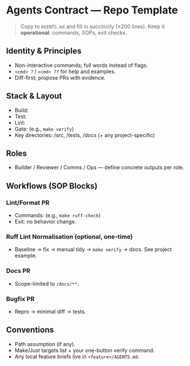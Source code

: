 # Agents Contract — Repo Template
> Copy to `AGENTS.md` and fill in succinctly (≤200 lines). Keep it **operational**: commands, SOPs, exit checks.

## Identity & Principles
- Non-interactive commands; full words instead of flags.
- `<cmd> ?` / `<cmd> ??` for help and examples.
- Diff-first; propose PRs with evidence.

## Stack & Layout
- Build: <fill>
- Test: <fill>
- Lint: <fill>
- Gate: <fill> (e.g., `make verify`)
- Key directories: /src, /tests, /docs (+ any project-specific)

## Roles
- Builder / Reviewer / Comms / Ops — define concrete outputs per role.

## Workflows (SOP Blocks)
### Lint/Format PR
- Commands: <fill> (e.g., `make ruff-check`)
- Exit: no behavior change.

### Ruff Lint Normalisation (optional, one-time)
- Baseline → fix → manual tidy → `make verify` → docs. See project example.

### Docs PR
- Scope-limited to `/docs/**`.

### Bugfix PR
- Repro → minimal diff → tests.

## Conventions
- Path assumption (if any).
- Make/Just targets list + your one-button verify command.
- Any local feature briefs live in `<feature>/AGENTS.md`.

